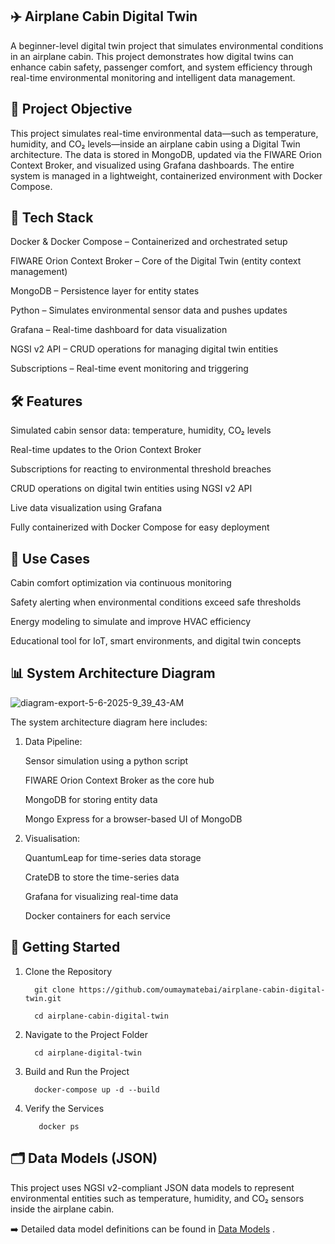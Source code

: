 ✈️ Airplane Cabin Digital Twin
-
A beginner-level digital twin project that simulates environmental conditions in an airplane cabin. This project demonstrates how digital twins can enhance cabin safety, passenger comfort, and system efficiency through real-time environmental monitoring and intelligent data management.


🎯 Project Objective
-
This project simulates real-time environmental data—such as temperature, humidity, and CO₂ levels—inside an airplane cabin using a Digital Twin architecture. The data is stored in MongoDB, updated via the FIWARE Orion Context Broker, and visualized using Grafana dashboards. The entire system is managed in a lightweight, containerized environment with Docker Compose.


🧰 Tech Stack
-
Docker & Docker Compose – Containerized and orchestrated setup
      
FIWARE Orion Context Broker – Core of the Digital Twin (entity context management)
      
MongoDB – Persistence layer for entity states
      
Python – Simulates environmental sensor data and pushes updates
      
Grafana – Real-time dashboard for data visualization
      
NGSI v2 API – CRUD operations for managing digital twin entities
      
Subscriptions – Real-time event monitoring and triggering


🛠️ Features
-
Simulated cabin sensor data: temperature, humidity, CO₂ levels
      
Real-time updates to the Orion Context Broker
      
Subscriptions for reacting to environmental threshold breaches
      
CRUD operations on digital twin entities using NGSI v2 API
      
Live data visualization using Grafana
      
Fully containerized with Docker Compose for easy deployment


🧪 Use Cases
-
Cabin comfort optimization via continuous monitoring
      
Safety alerting when environmental conditions exceed safe thresholds
      
Energy modeling to simulate and improve HVAC efficiency
      
Educational tool for IoT, smart environments, and digital twin concepts


📊 System Architecture Diagram
-


![diagram-export-5-6-2025-9_39_43-AM](https://github.com/user-attachments/assets/28ed6e54-ab1a-443d-bdb7-9b4129c6bf0c)


The system architecture diagram here includes:

1. Data Pipeline:
   
   Sensor simulation using a python script
           
   FIWARE Orion Context Broker as the core hub
           
   MongoDB for storing entity data
           
   Mongo Express for a browser-based UI of MongoDB

2. Visualisation:

   QuantumLeap for time-series data storage 
           
   CrateDB to store the time-series data
           
   Grafana for visualizing real-time data
           
   Docker containers for each service


🚀 Getting Started
-

  1. Clone the Repository
  
           git clone https://github.com/oumaymatebai/airplane-cabin-digital-twin.git
           
           cd airplane-cabin-digital-twin
  
  2. Navigate to the Project Folder
  
           cd airplane-digital-twin

  3. Build and Run the Project

           docker-compose up -d --build

 4. Verify the Services

           docker ps


🗂️ Data Models (JSON)
-

This project uses NGSI v2-compliant JSON data models to represent environmental entities such as temperature, humidity, and CO₂ sensors inside the airplane cabin. 

➡️ Detailed data model definitions can be found in [Data Models](data-models.md)
.


